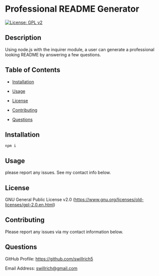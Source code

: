 # Professional README Generator

[![License: GPL v2](https://img.shields.io/badge/License-GPL%20v2-blue.svg)](https://www.gnu.org/licenses/old-licenses/gpl-2.0.en.html)

## Description

Using node.js with the inquirer module, a user can generate a professional looking README by answering a few questions.

## Table of Contents

* [Installation](#installation)

* [Usage](#usage)

* [License](#license)

* [Contributing](#Contributing)

* [Questions](#Questions)

## Installation

```
npm i
```

## Usage

please report any issues.  See my contact info below.

## License
GNU General Public License v2.0
(https://www.gnu.org/licenses/old-licenses/gpl-2.0.en.html)

## Contributing
Please report any issues via my contact information below.

## Questions
GitHub Profile: https://github.com/swillrich5

Email Address: swillrich@gmail.com
